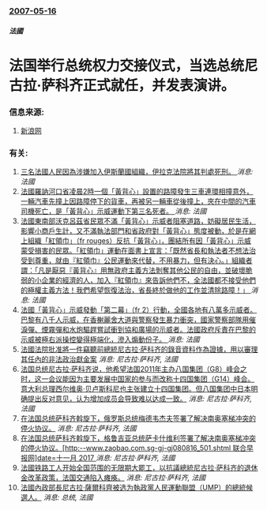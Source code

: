 ### [2007-05-16](/news/2007/05/16/index.md)

##### 法國
# 法国举行总统权力交接仪式，当选总统尼古拉·萨科齐正式就任，并发表演讲。




### 信息来源:

1. [新浪网](http://news.sina.com.cn/w/p/2007-05-16/174513004225.shtml)

### 有关:

1. [三名法國人民因為涉嫌加入伊斯蘭國組織，伊拉克法院將其判處死刑。 ](/zh/news/2019/05/26/三名法國人民因為涉嫌加入伊斯蘭國組織-伊拉克法院將其判處死刑.md) _消息: 法國_
2. [法國羅訥河口省凌晨2時一個「黃背心」設置的路障發生三車連環相撞意外，一輛汽車先撞上因路障停下的貨車，再被另一輛車從後撞上，夾在中間的汽車司機死亡，是「黃背心」示威運動下第三名死者。 ](/zh/news/2018/12/2/法國羅訥河口省凌晨2時一個-黃背心-設置的路障發生三車連環相撞意外-一輛汽車先撞上因路障停下的貨車-再被另一輛車從後撞上.md) _消息: 法國_
3. [法國東南部沃克呂茲省民眾不滿「黃背心」示威者阻塞道路，妨礙居民生活，影響小商戶生計，又不滿執法部門和省政府對「黃背心」態度被動，於是在網上組織「紅領巾」（fr rouges）反抗「黃背心」，團結所有因「黃背心」示威蒙受損害的民眾。「紅領巾」運動在面書上宣言：「既然省長和執法者不想法治受到尊重，就由『紅領巾』公民運動來代替，不用暴力，但有決心。」組織者謂：「凡是厭惡『黃背心』用無政府主義方法剝奪其他公民的自由，並破壞脆弱的小企業的經濟的人，加入『紅領巾』來告訴他們不，全法國都不接受他們的極權主義方法！我們希望恢復法治，省長終於做他的工作並清除路障！」 ](/zh/news/2018/11/30/法國東南部沃克呂茲省民眾不滿-黃背心-示威者阻塞道路-妨礙居民生活-影響小商戶生計-又不滿執法部門和省政府對-黃背心-態.md) _消息: 法國_
4. [法國「黃背心」示威發動「第二幕」（fr 2）行動，全國各地有八萬多示威者。巴黎有八千人示威，在香榭麗舍大道與警察發生暴力衝突，國家警察部隊用催淚彈、煙霧彈和水炮驅趕嘗試衝到協和廣場的示威者。法國政府斥責在巴黎的示威被極右派操控變得極端化，滲入煽動份子。 ](/zh/news/2018/11/24/法國-黃背心-示威發動-第二幕-fr-2-行動-全國各地有八萬多示威者-巴黎有八千人示威-在香榭麗舍大道與警察發生暴力.md) _消息: 法國_
5. [法國法院批准將一件竊聽前總統尼古拉·萨科齐的錄音資料作為證據，用以審理其任內的非法政治獻金案](/zh/news/2015/05/7/法國法院批准將一件竊聽前總統尼古拉-萨科齐的錄音資料作為證據-用以審理其任內的非法政治獻金案.md) _消息: 尼古拉·萨科齐, 法國_
6. [ 法国总统尼古拉·萨科齐说，他希望法国2011年主办八国集团（G8）峰会之时，这一会议能因为主要发展中国家的参与而改称十四国集团（G14）峰会。意大利总理西尔维奥·贝卢斯科尼也主张建立十四国集团。但八国集团中日本明确提出反对意见，认为增加成员会导致难以达成一致。](/zh/news/2009/08/26/法国总统尼古拉-萨科齐说-他希望法国2011年主办八国集团-G8-峰会之时-这一会议能因为主要发展中国家的参与而改称十.md) _消息: 尼古拉·萨科齐, 法國_
7. [ 在法国总统萨科齐斡旋下，俄罗斯总统梅德韦杰夫签署了解决南奥塞梯冲突的停火协议。](/zh/news/2008/08/16/在法国总统萨科齐斡旋下-俄罗斯总统梅德韦杰夫签署了解决南奥塞梯冲突的停火协议.md) _消息: 尼古拉·萨科齐, 法國_
8. [ 在法国总统萨科齐斡旋下，格鲁吉亚总统萨卡什维利签署了解决南奥塞梯冲突的停火协议。[http:--www.zaobao.com.sg-gj-gj080816_501.shtml 联合早报网]date=十一月 2017 ](/zh/news/2008/08/15/在法国总统萨科齐斡旋下-格鲁吉亚总统萨卡什维利签署了解决南奥塞梯冲突的停火协议-http-wwwzaobao.md) _消息: 尼古拉·萨科齐, 法國_
9. [法國铁路工人开始全国范围的无限期大罷工，以抗議總統尼古拉·萨科齐的退休金改革政策，法国交通陷入瘫痪。](/zh/news/2007/11/13/法國铁路工人开始全国范围的无限期大罷工-以抗議總統尼古拉-萨科齐的退休金改革政策-法国交通陷入瘫痪.md) _消息: 尼古拉·萨科齐, 法國_
10. [法國內政部長尼古拉·薩爾科齊被选为執政黨人民運動聯盟（UMP）的總統候選人。](/zh/news/2007/01/14/法國內政部長尼古拉-薩爾科齊被选为執政黨人民運動聯盟-UMP-的總統候選人.md) _消息: 总统, 法國_
